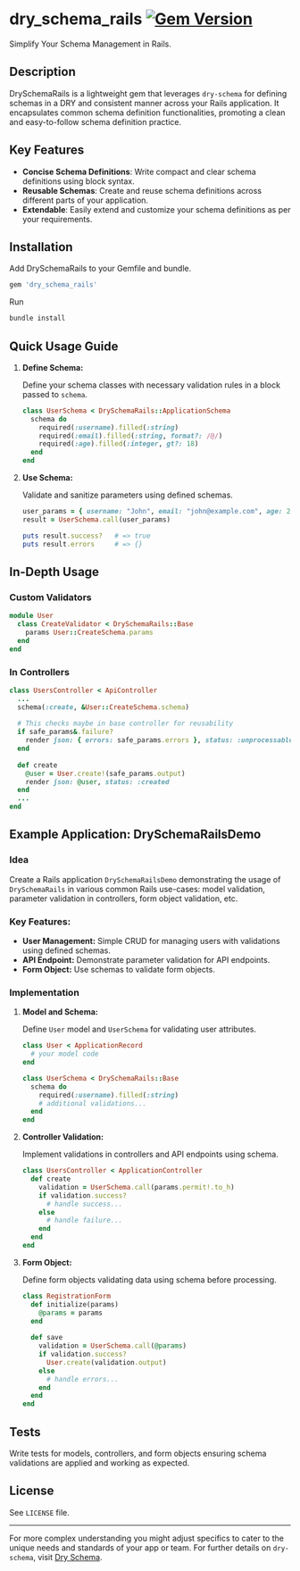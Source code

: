 # dry_schema_rails [![Gem Version](https://badge.fury.io/rb/dry_schema_rails.svg)](https://badge.fury.io/rb/dry_schema_rails)

Simplify Your Schema Management in Rails.

## Description

DrySchemaRails is a lightweight gem that leverages `dry-schema` for defining schemas in a DRY and consistent manner across your Rails application. It encapsulates common schema definition functionalities, promoting a clean and easy-to-follow schema definition practice.

## Key Features
- **Concise Schema Definitions**: Write compact and clear schema definitions using block syntax.
- **Reusable Schemas**: Create and reuse schema definitions across different parts of your application.
- **Extendable**: Easily extend and customize your schema definitions as per your requirements.

## Installation

Add DrySchemaRails to your Gemfile and bundle.

```ruby
gem 'dry_schema_rails'
```

Run
```bash
bundle install
```

## Quick Usage Guide

1. **Define Schema:**

   Define your schema classes with necessary validation rules in a block passed to `schema`.

   ```ruby
   class UserSchema < DrySchemaRails::ApplicationSchema
     schema do
       required(:username).filled(:string)
       required(:email).filled(:string, format?: /@/)
       required(:age).filled(:integer, gt?: 18)
     end
   end
   ```

2. **Use Schema:**

   Validate and sanitize parameters using defined schemas.

   ```ruby
   user_params = { username: "John", email: "john@example.com", age: 25 }
   result = UserSchema.call(user_params)
   
   puts result.success?   # => true
   puts result.errors     # => {}
   ```

## In-Depth Usage

### Custom Validators
```ruby
module User
  class CreateValidator < DrySchemaRails::Base
    params User::CreateSchema.params
  end
end
```

### In Controllers
```ruby
class UsersController < ApiController
  ...
  schema(:create, &User::CreateSchema.schema) 
  
  # This checks maybe in base controller for reusability
  if safe_params&.failure?
    render json: { errors: safe_params.errors }, status: :unprocessable_entity
  end
  
  def create
    @user = User.create!(safe_params.output)
    render json: @user, status: :created
  end
  ...
end
```

## Example Application: DrySchemaRailsDemo

### Idea

Create a Rails application `DrySchemaRailsDemo` demonstrating the usage of `DrySchemaRails` in various common Rails use-cases: model validation, parameter validation in controllers, form object validation, etc.

### Key Features:

- **User Management:** Simple CRUD for managing users with validations using defined schemas.
- **API Endpoint:** Demonstrate parameter validation for API endpoints.
- **Form Object:** Use schemas to validate form objects.

### Implementation

1. **Model and Schema:**

   Define `User` model and `UserSchema` for validating user attributes.

   ```ruby
   class User < ApplicationRecord
     # your model code
   end
   
   class UserSchema < DrySchemaRails::Base
     schema do
       required(:username).filled(:string)
       # additional validations...
     end
   end
   ```

2. **Controller Validation:**

   Implement validations in controllers and API endpoints using schema.

   ```ruby
   class UsersController < ApplicationController
     def create
       validation = UserSchema.call(params.permit!.to_h)
       if validation.success?
         # handle success...
       else
         # handle failure...
       end
     end
   end
   ```

3. **Form Object:**

   Define form objects validating data using schema before processing.

   ```ruby
   class RegistrationForm
     def initialize(params)
       @params = params
     end
     
     def save
       validation = UserSchema.call(@params)
       if validation.success?
         User.create(validation.output)
       else
         # handle errors...
       end
     end
   end
   ```

## Tests

Write tests for models, controllers, and form objects ensuring schema validations are applied and working as expected.

## License

See `LICENSE` file.

---

For more complex understanding you might adjust specifics to cater to the unique needs and standards of your app or team. For further details on `dry-schema`, visit [Dry Schema](https://dry-rb.org/gems/dry-schema).